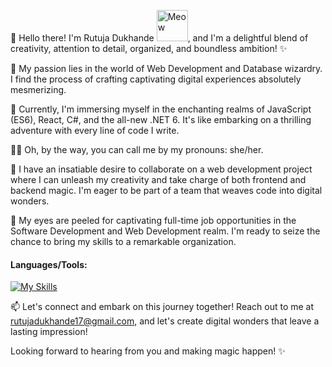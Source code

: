 👋 Hello there! I'm Rutuja Dukhande <img src="https://i.imgur.com/veZrcC7.gif" alt="Meow" width="50" />, and I'm a delightful blend of creativity, attention to detail, organized, and boundless ambition! ✨

👀 My passion lies in the world of Web Development and Database wizardry. I find the process of crafting captivating digital experiences absolutely mesmerizing.

🌱 Currently, I'm immersing myself in the enchanting realms of JavaScript (ES6), React, C#, and the all-new .NET 6. It's like embarking on a thrilling adventure with every line of code I write.

👨‍💻 Oh, by the way, you can call me by my pronouns: she/her. 

💞️ I have an insatiable desire to collaborate on a web development project where I can unleash my creativity and take charge of both frontend and backend magic. I'm eager to be part of a team that weaves code into digital wonders.

🏢 My eyes are peeled for captivating full-time job opportunities in the Software Development and Web Development realm. I'm ready to seize the chance to bring my skills to a remarkable organization.

<h4>Languages/Tools:</h4>

[![My Skills](https://skillicons.dev/icons?i=html,css,javascript,typescript,nodejs,mongodb,react,expressjs,python,flask,swift,figma,git,postman,angular,docker,c,cs#&theme=dark)](https://skillicons.dev) 

📫 Let's connect and embark on this journey together! Reach out to me at rutujadukhande17@gmail.com, and let's create digital wonders that leave a lasting impression!

Looking forward to hearing from you and making magic happen! ✨
<!---
Rutuja177/Rutuja177 is a ✨ special ✨ repository because its `README.md` (this file) appears on your GitHub profile.
You can click the Preview link to take a look at your changes.
--->
